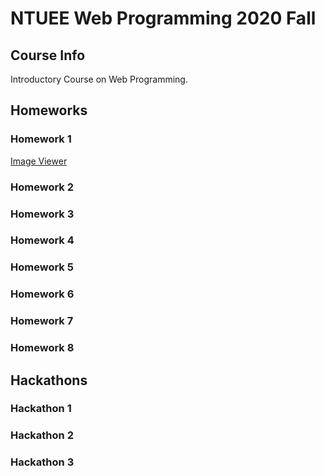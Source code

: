 # NTUEE Web Programming 2020 Fall

## Course Info
Introductory Course on Web Programming.

## Homeworks
### Homework 1
[Image Viewer](./hw1)

### Homework 2
### Homework 3
### Homework 4
### Homework 5
### Homework 6
### Homework 7
### Homework 8

## Hackathons
### Hackathon 1
### Hackathon 2
### Hackathon 3